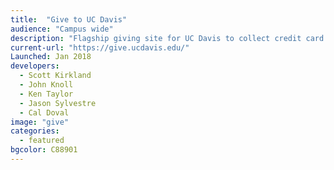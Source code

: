 ```yaml
---
title:  "Give to UC Davis"
audience: "Campus wide"
description: "Flagship giving site for UC Davis to collect credit card donations for a wide variety of campus areas and funds. Give to UC Davis increased online donations by over 20% in its first year of operation."
current-url: "https://give.ucdavis.edu/"
Launched: Jan 2018
developers:
  - Scott Kirkland
  - John Knoll
  - Ken Taylor
  - Jason Sylvestre
  - Cal Doval
image: "give"
categories:
  - featured
bgcolor: C88901
---
```

